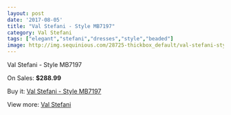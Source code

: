 ```yaml
---
layout: post
date: '2017-08-05'
title: "Val Stefani - Style MB7197"
category: Val Stefani
tags: ["elegant","stefani","dresses","style","beaded"]
image: http://img.sequinious.com/28725-thickbox_default/val-stefani-style-mb7197.jpg
---
```

Val Stefani - Style MB7197

On Sales: **$288.99**
<a href="https://www.sequinious.com/val-stefani/7857-val-stefani-style-mb7197.html"><amp-img layout="responsive" width="600" height="600" src="//img.sequinious.com/28725-thickbox_default/val-stefani-style-mb7197.jpg" alt="Val Stefani - Style MB7197 0" /></a>

Buy it: [Val Stefani - Style MB7197](https://www.sequinious.com/val-stefani/7857-val-stefani-style-mb7197.html "Val Stefani - Style MB7197")

View more: [Val Stefani](https://www.sequinious.com/69-Val-Stefani "Val Stefani")